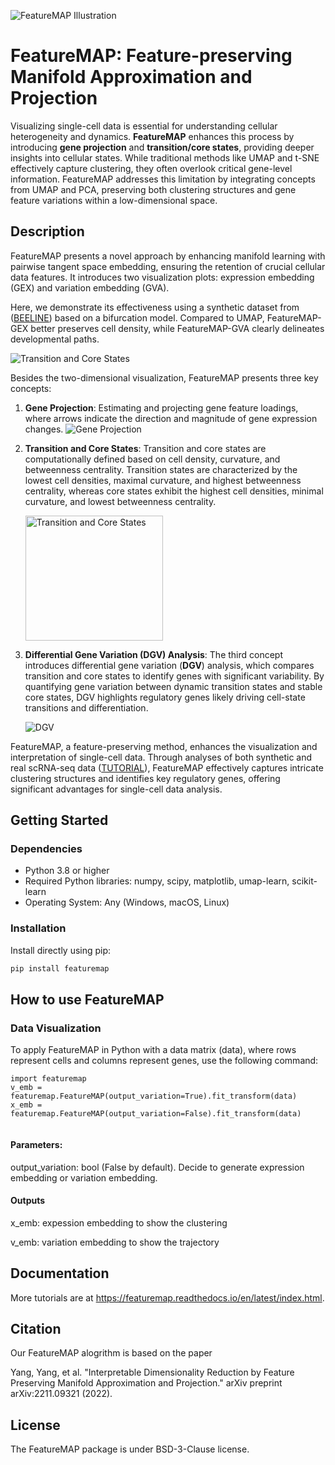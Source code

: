 ![FeatureMAP Illustration](./docs/figures/featureMAP.png)

# FeatureMAP: Feature-preserving Manifold Approximation and Projection

Visualizing single-cell data is essential for understanding cellular heterogeneity and dynamics. **FeatureMAP** enhances this process by introducing **gene projection** and **transition/core states**, providing deeper insights into cellular states. While traditional methods like UMAP and t-SNE effectively capture clustering, they often overlook critical gene-level information. FeatureMAP addresses this limitation by integrating concepts from UMAP and PCA, preserving both clustering structures and gene feature variations within a low-dimensional space.

## Description

FeatureMAP presents a novel approach by enhancing manifold learning with pairwise tangent space embedding, ensuring the retention of crucial cellular data features. It introduces two visualization plots: expression embedding (GEX) and variation embedding (GVA).

Here, we demonstrate its effectiveness using a synthetic dataset from ([BEELINE](https://github.com/Murali-group/Beeline)) based on a bifurcation model. Compared to UMAP, FeatureMAP-GEX better preserves cell density, while FeatureMAP-GVA clearly delineates developmental paths.

<!-- ![Bifurcation Embedding](./docs/figures/bifurcation_embedding.png) -->

   <img src="./docs/figures/bifurcation_embedding.png" alt="Transition and Core States"/>



Besides the two-dimensional visualization, FeatureMAP presents three key concepts:

1. **Gene Projection**: Estimating and projecting gene feature loadings, where arrows indicate the direction and magnitude of gene expression changes.
    ![Gene Projection](./docs/figures/gene_contribution.png)

   
2. **Transition and Core States**: Transition and core states are computationally defined based on cell density, curvature, and betweenness centrality. Transition states are characterized by the lowest cell densities, maximal curvature, and highest betweenness centrality, whereas core states exhibit the highest cell densities, minimal curvature, and lowest betweenness centrality.
    <!-- ![Core and Transition States](./docs/figures/core_trans_states.png) -->

    <img src="./docs/figures/core_trans_states.png" alt="Transition and Core States" width="220" height="200"/>


3. **Differential Gene Variation (DGV) Analysis**: The third concept introduces differential gene variation (**DGV**) analysis, which compares transition and core states to identify genes with significant variability. By quantifying gene variation between dynamic transition states and stable core states, DGV highlights regulatory genes likely driving cell-state transitions and differentiation.  
   
    <img src="./docs/figures/DGV.png" alt="DGV"/>


FeatureMAP, a feature-preserving method, enhances the visualization and interpretation of single-cell data. Through analyses of both synthetic and real scRNA-seq data ([TUTORIAL](https://featuremap.readthedocs.io/en/latest/index.html)), FeatureMAP effectively captures intricate clustering structures and identifies key regulatory genes, offering significant advantages for single-cell data analysis.

## Getting Started

### Dependencies

- Python 3.8 or higher
- Required Python libraries: numpy, scipy, matplotlib, umap-learn, scikit-learn
- Operating System: Any (Windows, macOS, Linux)

### Installation

Install directly using pip:

```bash
pip install featuremap
```

## How to use FeatureMAP

### Data Visualization
To apply FeatureMAP in Python with a data matrix (data), where rows represent cells and columns represent genes, use the following command:
```
import featuremap
v_emb = featuremap.FeatureMAP(output_variation=True).fit_transform(data)
x_emb = featuremap.FeatureMAP(output_variation=False).fit_transform(data)


```

#### Parameters:
output_variation: bool (False by default). Decide to generate expression embedding or variation embedding. 

#### Outputs
x_emb: expession embedding to show the clustering

v_emb: variation embedding to show the trajectory


## Documentation
More tutorials are at https://featuremap.readthedocs.io/en/latest/index.html.

## Citation
Our FeatureMAP alogrithm is based on the paper

Yang, Yang, et al. "Interpretable Dimensionality Reduction by Feature Preserving Manifold Approximation and Projection." arXiv preprint arXiv:2211.09321 (2022).

## License
The FeatureMAP package is under BSD-3-Clause license.

